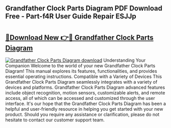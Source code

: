 ## Grandfather Clock Parts Diagram PDF Download Free - Part-f4R User Guide Repair ESJJp

# <h2><a href="http://dfo49zv.blite.top/?on=Grandfather+Clock+Parts+Diagram">🔗Download New 👉🔴 Grandfather Clock Parts Diagram</a></h2>

[![Grandfather Clock Parts Diagram download](https://i.imgur.com/lujVjoI.png)](http://dfo49zv.blite.top/?on=Grandfather+Clock+Parts+Diagram)
Understanding Your Companion Welcome to the world of your new Grandfather Clock Parts Diagram! This manual explores its features, functionalities, and provides essential operating instructions. Compatible with a Variety of Devices This Grandfather Clock Parts Diagram seamlessly integrates with a variety of devices and platforms. Grandfather Clock Parts Diagram advanced features include object recognition, motion sensors, customizable alerts, and remote access, all of which can be accessed and customized through the user interface. It's our hope that the Grandfather Clock Parts Diagram has been a helpful and user-friendly resource in helping you get started with your new product. Should you require any assistance or clarification, please do not hesitate to contact our customer support team.
